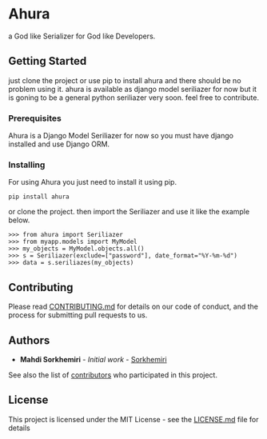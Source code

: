 # Ahura

a God like Serializer for God like Developers.

## Getting Started

just clone the project or use pip to install ahura and there should be no problem using it. ahura is available as django model seriliazer for now but it is goning to be a general python seriliazer very soon. feel free to contribute.

### Prerequisites

Ahura is a Django Model Seriliazer for now so you must have django installed and use Django ORM. 

### Installing

For using Ahura you just need to install it using pip.

```
pip install ahura
```

or clone the project.
then import the Seriliazer and use it like the example below.
```pycon
>>> from ahura import Seriliazer
>>> from myapp.models import MyModel
>>> my_objects = MyModel.objects.all()
>>> s = Seriliazer(exclude=["password"], date_format="%Y-%m-%d")
>>> data = s.seriliazes(my_objects)
```

## Contributing

Please read [CONTRIBUTING.md](https://gist.github.com/PurpleBooth/b24679402957c63ec426) for details on our code of conduct, and the process for submitting pull requests to us.

## Authors

* **Mahdi Sorkhemiri** - *Initial work* - [Sorkhemiri](https://github.com/sorkhemiri)

See also the list of [contributors](https://github.com/sorkhemiri/ahura/graphs/contributors) who participated in this project.

## License

This project is licensed under the MIT License - see the [LICENSE.md](LICENSE.md) file for details
